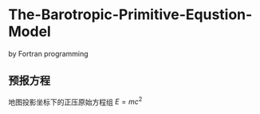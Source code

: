 # The-Barotropic-Primitive-Equstion-Model
by Fortran programming

## **预报方程**
  地图投影坐标下的正压原始方程组
$E=mc^2$

